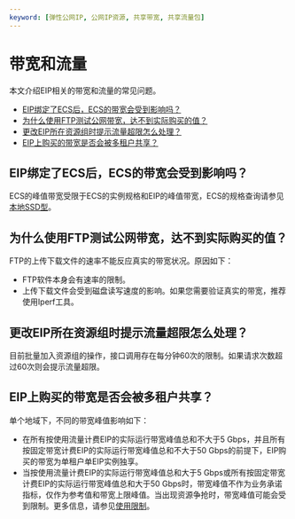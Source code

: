 ```yaml
---
keyword: [弹性公网IP, 公网IP资源, 共享带宽, 共享流量包]
---
```


# 带宽和流量

本文介绍EIP相关的带宽和流量的常见问题。

-   [EIP绑定了ECS后，ECS的带宽会受到影响吗？](#section_svg_4cp_wxa)
-   [为什么使用FTP测试公网带宽，达不到实际购买的值？](#section_lxh_kvk_y93)
-   [更改EIP所在资源组时提示流量超限怎么处理？](#section_39j_bpz_qm9)
-   [EIP上购买的带宽是否会被多租户共享？](#section_1os_v0b_6sw)

## EIP绑定了ECS后，ECS的带宽会受到影响吗？

ECS的峰值带宽受限于ECS的实例规格和EIP的峰值带宽，ECS的规格查询请参见[本地SSD型](/intl.zh-CN/实例/选择实例规格/本地SSD型.md)。

## 为什么使用FTP测试公网带宽，达不到实际购买的值？

FTP的上传下载文件的速率不能反应真实的带宽状况。原因如下：

-   FTP软件本身会有速率的限制。
-   上传下载文件会受到磁盘读写速度的影响。如果您需要验证真实的带宽，推荐使用Iperf工具。

## 更改EIP所在资源组时提示流量超限怎么处理？

目前批量加入资源组的操作，接口调用存在每分钟60次的限制。如果请求次数超过60次则会提示流量超限。

## EIP上购买的带宽是否会被多租户共享？

单个地域下，不同的带宽峰值影响如下：

-   在所有按使用流量计费EIP的实际运行带宽峰值总和不大于5 Gbps，并且所有按固定带宽计费EIP的实际运行带宽峰值总和不大于50 Gbps的前提下，EIP购买的带宽为单租户单EIP实例独享。
-   当按使用流量计费EIP的实际运行带宽峰值总和大于5 Gbps或所有按固定带宽计费EIP的实际运行带宽峰值总和大于50 Gbps时，带宽峰值不作为业务承诺指标，仅作为参考值和带宽上限峰值。当出现资源争抢时，带宽峰值可能会受到限制。更多信息，请参见[使用限制](/intl.zh-CN/.md)。

